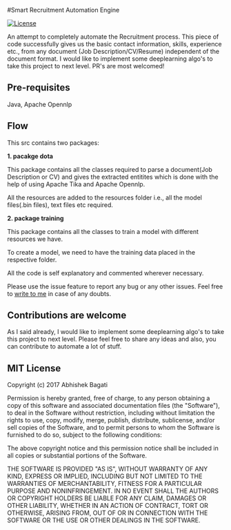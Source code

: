#Smart Recruitment Automation Engine

[![License](http://img.shields.io/badge/license-MIT-brightgreen.svg)](http://opensource.org/licenses/MIT)

An attempt to completely automate the Recruitment process. This piece of code successfully gives us the basic contact information, skills, experience etc., from any document (Job Description/CV/Resume) independent of the document format. I would like to implement some deeplearning algo's to take this project to next level. PR's are most welcomed!

## Pre-requisites

Java, Apache Opennlp

## Flow

This src contains two packages:

**1. pacakge dota**

This package contains all the classes required to parse a document(Job Description or CV) and gives the extracted entitites which is done with the help of using 
Apache Tika and Apache Opennlp.

All the resources are added to the resources folder i.e., all the model files(.bin files), text files etc required.

**2. package training**

This package contains all the classes to train a model with different resources we have.

To create a model, we need to have the training data placed in the respective folder. 

All the code is self explanatory and commented wherever necessary. 

Please use the issue feature to report any bug or any other issues. Feel free to [write to me](abhishek.bagati@gmail.com) in case of any doubts.

## Contributions are welcome

As I said already, I would like to implement some deeplearning algo's to take this project to next level. Please feel free to share any ideas and also, you can contribute to automate a lot of stuff.

## MIT License

Copyright (c) 2017 Abhishek Bagati

Permission is hereby granted, free of charge, to any person obtaining a copy
of this software and associated documentation files (the "Software"), to deal
in the Software without restriction, including without limitation the rights
to use, copy, modify, merge, publish, distribute, sublicense, and/or sell
copies of the Software, and to permit persons to whom the Software is
furnished to do so, subject to the following conditions:

The above copyright notice and this permission notice shall be included in all
copies or substantial portions of the Software.

THE SOFTWARE IS PROVIDED "AS IS", WITHOUT WARRANTY OF ANY KIND, EXPRESS OR
IMPLIED, INCLUDING BUT NOT LIMITED TO THE WARRANTIES OF MERCHANTABILITY,
FITNESS FOR A PARTICULAR PURPOSE AND NONINFRINGEMENT. IN NO EVENT SHALL THE
AUTHORS OR COPYRIGHT HOLDERS BE LIABLE FOR ANY CLAIM, DAMAGES OR OTHER
LIABILITY, WHETHER IN AN ACTION OF CONTRACT, TORT OR OTHERWISE, ARISING FROM,
OUT OF OR IN CONNECTION WITH THE SOFTWARE OR THE USE OR OTHER DEALINGS IN THE
SOFTWARE.




 
